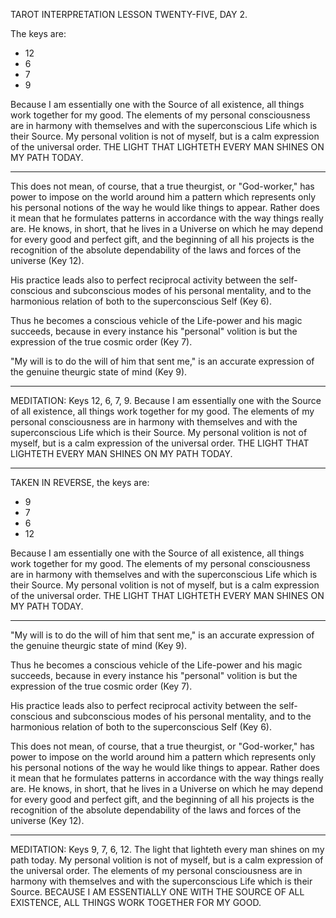 TAROT INTERPRETATION
LESSON TWENTY-FIVE, DAY 2.

The keys are:

- 12
-  6
-  7
-  9

Because I am essentially one with the Source of all existence, all things work together for my good. The elements of my personal consciousness are in harmony with themselves and with the superconscious Life which is their Source. My personal volition is not of myself, but is a calm expression of the universal order. THE LIGHT THAT LIGHTETH EVERY MAN SHINES ON MY PATH TODAY.

---

This does not mean, of course, that a true theurgist, or "God-worker," has power to impose on the world around him a pattern which represents only his personal notions of the way he would like things to appear. Rather does it mean that he formulates patterns in accordance with the way things really are. He knows, in short, that he lives in a Universe on which he may depend for every good and perfect gift, and the beginning of all his projects is the recognition of the absolute dependability of the laws and forces of the universe (Key 12).

His practice leads also to perfect reciprocal activity between the self-conscious and subconscious modes of his personal mentality, and to the harmonious relation of both to the superconscious Self (Key 6).

Thus he becomes a conscious vehicle of the Life-power and his magic succeeds, because in every instance his "personal" volition is but the expression of the true cosmic order (Key 7).

"My will is to do the will of him that sent me," is an accurate expression of the genuine theurgic state of mind (Key 9).

---

MEDITATION: Keys 12, 6, 7, 9. Because I am essentially one with the Source of all existence, all things work together for my good. The elements of my personal consciousness are in harmony with themselves and with the superconscious Life which is their Source. My personal volition is not of myself, but is a calm expression of the universal order. THE LIGHT THAT LIGHTETH EVERY MAN SHINES ON MY PATH TODAY.

---

TAKEN IN REVERSE, the keys are:

-  9
-  7
-  6
- 12

Because I am essentially one with the Source of all existence, all things work together for my good. The elements of my personal consciousness are in harmony with themselves and with the superconscious Life which is their Source. My personal volition is not of myself, but is a calm expression of the universal order. THE LIGHT THAT LIGHTETH EVERY MAN SHINES ON MY PATH TODAY.

---

"My will is to do the will of him that sent me," is an accurate expression of the genuine theurgic state of mind (Key 9).

Thus he becomes a conscious vehicle of the Life-power and his magic succeeds, because in every instance his "personal" volition is but the expression of the true cosmic order (Key 7).

His practice leads also to perfect reciprocal activity between the self-conscious and subconscious modes of his personal mentality, and to the harmonious relation of both to the superconscious Self (Key 6).

This does not mean, of course, that a true theurgist, or "God-worker," has power to impose on the world around him a pattern which represents only his personal notions of the way he would like things to appear. Rather does it mean that he formulates patterns in accordance with the way things really are. He knows, in short, that he lives in a Universe on which he may depend for every good and perfect gift, and the beginning of all his projects is the recognition of the absolute dependability of the laws and forces of the universe (Key 12).

---

MEDITATION: Keys 9, 7, 6, 12. The light that lighteth every man shines on my path today. My personal volition is not of myself, but is a calm expression of the universal order. The elements of my personal consciousness are in harmony with themselves and with the superconscious Life which is their Source. BECAUSE I AM ESSENTIALLY ONE WITH THE SOURCE OF ALL EXISTENCE, ALL THINGS WORK TOGETHER FOR MY GOOD.
